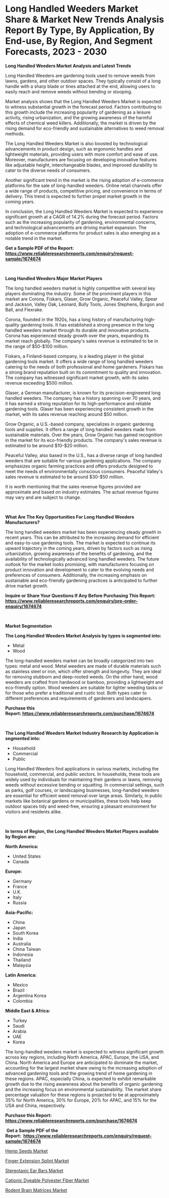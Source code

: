 <p><h1>Long Handled Weeders Market Share & Market New Trends Analysis Report By Type, By Application, By End-use, By Region, And Segment Forecasts, 2023 - 2030</h1></p><p><strong>Long Handled Weeders Market Analysis and Latest Trends</strong></p>
<p><p>Long Handled Weeders are gardening tools used to remove weeds from lawns, gardens, and other outdoor spaces. They typically consist of a long handle with a sharp blade or tines attached at the end, allowing users to easily reach and remove weeds without bending or stooping.</p><p>Market analysis shows that the Long Handled Weeders Market is expected to witness substantial growth in the forecast period. Factors contributing to this growth include the increasing popularity of gardening as a leisure activity, rising urbanization, and the growing awareness of the harmful effects of chemical weed killers. Additionally, the market is driven by the rising demand for eco-friendly and sustainable alternatives to weed removal methods.</p><p>The Long Handled Weeders Market is also boosted by technological advancements in product design, such as ergonomic handles and lightweight materials, providing users with more comfort and ease of use. Moreover, manufacturers are focusing on developing innovative features like adjustable height, interchangeable blades, and improved durability to cater to the diverse needs of consumers.</p><p>Another significant trend in the market is the rising adoption of e-commerce platforms for the sale of long-handled weeders. Online retail channels offer a wide range of products, competitive pricing, and convenience in terms of delivery. This trend is expected to further propel market growth in the coming years.</p><p>In conclusion, the Long Handled Weeders Market is expected to experience significant growth at a CAGR of 14.2% during the forecast period. Factors such as the increasing popularity of gardening, environmental concerns, and technological advancements are driving market expansion. The adoption of e-commerce platforms for product sales is also emerging as a notable trend in the market.</p></p>
<p><strong>Get a Sample PDF of the Report:&nbsp; <a href="https://www.reliableresearchreports.com/enquiry/request-sample/1674674">https://www.reliableresearchreports.com/enquiry/request-sample/1674674</a></strong></p>
<p>&nbsp;</p>
<p><strong>Long Handled Weeders Major Market Players</strong></p>
<p><p>The long handled weeders market is highly competitive with several key players dominating the industry. Some of the prominent players in this market are Corona, Fiskars, Glaser, Grow Organic, Peaceful Valley, Spear and Jackson, Valley Oak, Leonard, Bully Tools, Jones Stephens, Burgon and Ball, and Flexrake.</p><p>Corona, founded in the 1920s, has a long history of manufacturing high-quality gardening tools. It has established a strong presence in the long handled weeders market through its durable and innovative products. Corona has experienced steady growth over the years, expanding its market reach globally. The company's sales revenue is estimated to be in the range of $50-$100 million.</p><p>Fiskars, a Finland-based company, is a leading player in the global gardening tools market. It offers a wide range of long handled weeders catering to the needs of both professional and home gardeners. Fiskars has a strong brand reputation built on its commitment to quality and innovation. The company has witnessed significant market growth, with its sales revenue exceeding $500 million.</p><p>Glaser, a German manufacturer, is known for its precision-engineered long handled weeders. The company has a history spanning over 70 years, and it has earned a strong reputation for its high-performance and reliable gardening tools. Glaser has been experiencing consistent growth in the market, with its sales revenue reaching around $50 million.</p><p>Grow Organic, a U.S.-based company, specializes in organic gardening tools and supplies. It offers a range of long handled weeders made from sustainable materials. Over the years, Grow Organic has gained recognition in the market for its eco-friendly products. The company's sales revenue is estimated to be around $10-$20 million.</p><p>Peaceful Valley, also based in the U.S., has a diverse range of long handled weeders that are suitable for various gardening applications. The company emphasizes organic farming practices and offers products designed to meet the needs of environmentally conscious consumers. Peaceful Valley's sales revenue is estimated to be around $30-$50 million.</p><p>It is worth mentioning that the sales revenue figures provided are approximate and based on industry estimates. The actual revenue figures may vary and are subject to change.</p></p>
<p>&nbsp;</p>
<p><strong>What Are The Key Opportunities For Long Handled Weeders Manufacturers?</strong></p>
<p><p>The long handled weeders market has been experiencing steady growth in recent years. This can be attributed to the increasing demand for efficient and easy-to-use gardening tools. The market is expected to continue its upward trajectory in the coming years, driven by factors such as rising urbanization, growing awareness of the benefits of gardening, and the availability of technologically advanced long handled weeders. The future outlook for the market looks promising, with manufacturers focusing on product innovation and development to cater to the evolving needs and preferences of consumers. Additionally, the increasing emphasis on sustainable and eco-friendly gardening practices is anticipated to further drive market growth.</p></p>
<p><strong>Inquire or Share Your Questions If Any Before Purchasing This Report: <a href="https://www.reliableresearchreports.com/enquiry/pre-order-enquiry/1674674">https://www.reliableresearchreports.com/enquiry/pre-order-enquiry/1674674</a></strong></p>
<p>&nbsp;</p>
<p><strong>Market Segmentation</strong></p>
<p><strong>The Long Handled Weeders Market Analysis by types is segmented into:</strong></p>
<p><ul><li>Metal</li><li>Wood</li></ul></p>
<p><p>The long-handled weeders market can be broadly categorized into two types: metal and wood. Metal weeders are made of durable materials such as stainless steel or iron, which offer strength and longevity. They are ideal for removing stubborn and deep-rooted weeds. On the other hand, wood weeders are crafted from hardwood or bamboo, providing a lightweight and eco-friendly option. Wood weeders are suitable for lighter weeding tasks or for those who prefer a traditional and rustic tool. Both types cater to different preferences and requirements of gardeners and landscapers.</p></p>
<p><strong>Purchase this Report:&nbsp;<a href="https://www.reliableresearchreports.com/purchase/1674674">https://www.reliableresearchreports.com/purchase/1674674</a></strong></p>
<p>&nbsp;</p>
<p><strong>The Long Handled Weeders Market Industry Research by Application is segmented into:</strong></p>
<p><ul><li>Household</li><li>Commercial</li><li>Public</li></ul></p>
<p><p>Long Handled Weeders find applications in various markets, including the household, commercial, and public sectors. In households, these tools are widely used by individuals for maintaining their gardens or lawns, removing weeds without excessive bending or squatting. In commercial settings, such as parks, golf courses, or landscaping businesses, long-handled weeders are essential for efficient weed removal over large areas. Similarly, in public markets like botanical gardens or municipalities, these tools help keep outdoor spaces tidy and weed-free, ensuring a pleasant environment for visitors and residents alike.</p></p>
<p>&nbsp;</p>
<p><strong>In terms of Region, the Long Handled Weeders Market Players available by Region are:</strong></p>
<p>
    <p> <strong> North America: </strong>
        <ul>
            <li>United States</li>
            <li>Canada</li>
        </ul>
        </p> 
    <p> <strong> Europe: </strong>
        <ul>
            <li>Germany</li>
            <li>France</li>
            <li>U.K.</li>
            <li>Italy</li>
            <li>Russia</li>
        </ul>
        </p> 
    <p> <strong> Asia-Pacific: </strong>
        <ul>
            <li>China</li>
            <li>Japan</li>
            <li>South Korea</li>
            <li>India</li>
            <li>Australia</li>
            <li>China Taiwan</li>
            <li>Indonesia</li>
            <li>Thailand</li>
            <li>Malaysia</li>
        </ul>
        </p> 
    <p> <strong> Latin America: </strong>
        <ul>
            <li>Mexico</li>
            <li>Brazil</li>
            <li>Argentina Korea</li>
            <li>Colombia</li>
        </ul>
        </p> 
    <p> <strong> Middle East & Africa: </strong>
        <ul>
            <li>Turkey</li>
            <li>Saudi</li>
            <li>Arabia</li>
            <li>UAE</li>
            <li>Korea</li>
        </ul>
    </p>
    </p>
<p><p>The long-handled weeders market is expected to witness significant growth across key regions, including North America, APAC, Europe, the USA, and China. North America and Europe are anticipated to dominate the market, accounting for the largest market share owing to the increasing adoption of advanced gardening tools and the growing trend of home gardening in these regions. APAC, especially China, is expected to exhibit remarkable growth due to the rising awareness about the benefits of organic gardening and the increasing focus on environmental sustainability. The market share percentage valuation for these regions is projected to be at approximately 35% for North America, 30% for Europe, 20% for APAC, and 15% for the USA and China, respectively.</p></p>
<p><strong>Purchase this Report: <a href="https://www.reliableresearchreports.com/purchase/1674674">https://www.reliableresearchreports.com/purchase/1674674</a></strong></p>
<p>&nbsp;<strong>Get a Sample PDF of the Report:&nbsp;&nbsp;<a href="https://www.reliableresearchreports.com/enquiry/request-sample/1674674">https://www.reliableresearchreports.com/enquiry/request-sample/1674674</a></strong></p>
<p><strong></strong></p>
<p><p><a href="https://medium.com/@ruthgaylord1929/hemp-seeds-market-comprehensive-assessment-by-type-application-and-geography-1c87df39bad8">Hemp Seeds Market</a></p><p><a href="https://www.linkedin.com/pulse/finger-extension-splint-market-insights-players-forecast-till-yfsnc/">Finger Extension Splint Market</a></p><p><a href="https://www.linkedin.com/pulse/stereotaxic-ear-bars-market-challenges-opportunities-growth-ccyic/">Stereotaxic Ear Bars Market</a></p><p><a href="https://medium.com/@kimzemlak1955/decoding-cationic-dyeable-polyester-fiber-market-metrics-market-share-trends-and-growth-patterns-b09c69595cd9">Cationic Dyeable Polyester Fiber Market</a></p><p><a href="https://www.linkedin.com/pulse/rodent-brain-matrices-market-size-share-global-analysis-report-e5gec/">Rodent Brain Matrices Market</a></p></p>